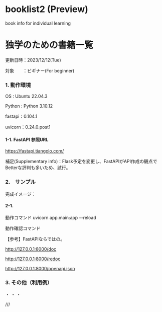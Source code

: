 # booklist2 (Preview)
book info for individual learning

# 独学のための書籍一覧
更新日時：2023/12/12(Tue)

対象　　：ビギナー(For beginner)



### 1. 動作環境
OS     : Ubuntu 22.04.3 

Python : Python 3.10.12

fastapi：0.104.1

uvicorn：0.24.0.post1

#### 1-1. FastAPI 参照URL
https://fastapi.tiangolo.com/

補足(Supplementary info)：Flask予定を変更し、FastAPIがAPI作成の観点でBetterな評判も多いため、試行。





### 2.　サンプル

完成イメージ：

#### 2-1.
動作コマンド
uvicorn app.main:app --reload


動作確認コマンド



【参考】FastAPIならではの。

http://127.0.0.1:8000/doc

http://127.0.0.1:8000/redoc

http://127.0.0.1:8000/openapi.json


### 3. その他（利用例）

・
・
・

///
